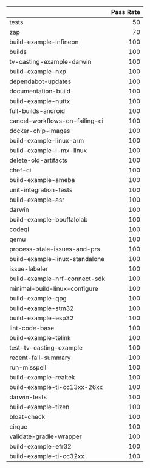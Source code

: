 |                                |   Pass Rate |
|:-------------------------------|------------:|
| tests                          |          50 |
| zap                            |          70 |
| build-example-infineon         |         100 |
| builds                         |         100 |
| tv-casting-example-darwin      |         100 |
| build-example-nxp              |         100 |
| dependabot-updates             |         100 |
| documentation-build            |         100 |
| build-example-nuttx            |         100 |
| full-builds-android            |         100 |
| cancel-workflows-on-failing-ci |         100 |
| docker-chip-images             |         100 |
| build-example-linux-arm        |         100 |
| build-example-i-mx-linux       |         100 |
| delete-old-artifacts           |         100 |
| chef-ci                        |         100 |
| build-example-ameba            |         100 |
| unit-integration-tests         |         100 |
| build-example-asr              |         100 |
| darwin                         |         100 |
| build-example-bouffalolab      |         100 |
| codeql                         |         100 |
| qemu                           |         100 |
| process-stale-issues-and-prs   |         100 |
| build-example-linux-standalone |         100 |
| issue-labeler                  |         100 |
| build-example-nrf-connect-sdk  |         100 |
| minimal-build-linux-configure  |         100 |
| build-example-qpg              |         100 |
| build-example-stm32            |         100 |
| build-example-esp32            |         100 |
| lint-code-base                 |         100 |
| build-example-telink           |         100 |
| test-tv-casting-example        |         100 |
| recent-fail-summary            |         100 |
| run-misspell                   |         100 |
| build-example-realtek          |         100 |
| build-example-ti-cc13xx-26xx   |         100 |
| darwin-tests                   |         100 |
| build-example-tizen            |         100 |
| bloat-check                    |         100 |
| cirque                         |         100 |
| validate-gradle-wrapper        |         100 |
| build-example-efr32            |         100 |
| build-example-ti-cc32xx        |         100 |